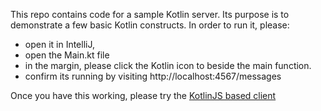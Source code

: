This repo contains code for a sample Kotlin server. Its purpose is to demonstrate a few basic Kotlin constructs.
In order to run it, please: 
* open it in IntelliJ,
* open the Main.kt file
* in the margin, please click the Kotlin icon to beside the main function.
* confirm its running by visiting http://localhost:4567/messages

Once you have this working, please try the [KotlinJS based client](https://github.com/gpatrick/SampleKotlinClient.git)